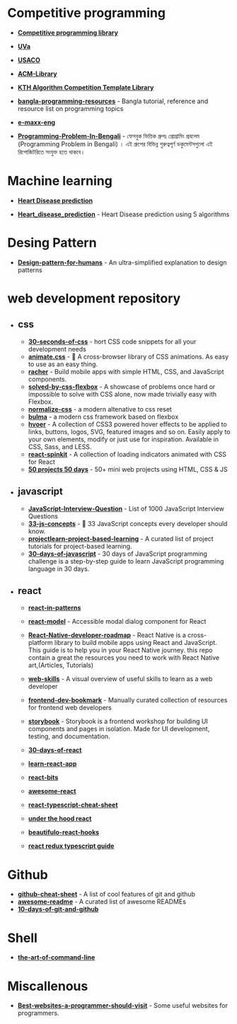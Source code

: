 # Competitive programming

* [**Competitive programming library**](https://github.com/mochow13/competitive-programming-library)

* [**UVa**](https://github.com/morris821028/UVa)
* [**USACO**](https://github.com/bqi343/USACO)
* [**ACM-Library**](https://github.com/AnikSarker/ACM-Library)
* [**KTH Algorithm Competition Template Library**](https://github.com/kth-competitive-programming/kactl)

* [**bangla-programming-resources**](https://github.com/me-shaon/bangla-programming-resources) - Bangla tutorial, reference and resource list on programming topics
* [**e-maxx-eng**](https://github.com/e-maxx-eng/e-maxx-eng)

* [**Programming-Problem-In-Bengali**](https://github.com/hasancse91/Programming-Problem-In-Bengali) - ফেসবুক ভিত্তিক গ্রুপঃ প্রোগ্রামিং প্রবলেম (Programming Problem in Bengali) । এই গ্রুপের বিভিন্ন গুরুত্বপূর্ণ ডকুমেন্টসগুলো এই রিপোজিটরিতে সংযুক্ত হতে থাকবে।

# Machine learning

* [**Heart Disease prediction**](https://github.com/ShubhankarRawat/Heart-Disease-Prediction)

* [**Heart_disease_prediction**](https://github.com/chayandatta/Heart_disease_prediction) - Heart Disease prediction using 5 algorithms

# Desing Pattern 

* [**Design-pattern-for-humans**](https://github.com/kamranahmedse/design-patterns-for-humans) - An ultra-simplified explanation to design patterns


# web development repository 

* ## css
    * [**30-seconds-of-css**](https://github.com/30-seconds/30-seconds-of-css) - hort CSS code snippets for all your development needs
    * [**animate.css**](https://github.com/animate-css/animate.css) - 🍿 A cross-browser library of CSS animations. As easy to use as an easy thing.
    * [**racher**](https://github.com/twbs/ratchet) - Build mobile apps with simple HTML, CSS, and JavaScript components.
    * [**solved-by-css-flexbox**](https://github.com/philipwalton/solved-by-flexbox) - A showcase of problems once hard or impossible to solve with CSS alone, now made trivially easy with Flexbox.
    * [**normalize-css**](https://github.com/necolas/normalize.css) - a modern altenative to css reset 
    * [**bulma**](https://github.com/jgthms/bulma) - a modern css framework based on flexbox
    * [**hvoer**](https://github.com/IanLunn/Hover) - A collection of CSS3 powered hover effects to be applied to links, buttons, logos, SVG, featured images and so on. Easily apply to your own elements, modify or just use for inspiration. Available in CSS, Sass, and LESS.
    * [**react-spinkit**](https://github.com/KyleAMathews/react-spinkit)  - A collection of loading indicators animated with CSS for React
    * [**50 projects 50 days**](https://github.com/bradtraversy/50projects50days) - 50+ mini web projects using HTML, CSS & JS

* ## javascript
     * [**JavaScript-Interview-Question**](https://github.com/sudheerj/javascript-interview-questions) - List of 1000 JavaScript Interview Questions
     * [**33-js-concepts**](https://github.com/leonardomso/33-js-concepts) - 📜 33 JavaScript concepts every developer should know.
     * [**projectlearn-project-based-learning**](https://github.com/Xtremilicious/projectlearn-project-based-learning) - A curated list of project tutorials for project-based learning.
     * [**30-days-of-javascript**](https://github.com/Asabeneh/30-Days-Of-JavaScript) - 30 days of JavaScript programming challenge is a step-by-step guide to learn JavaScript programming language in 30 days.
       
* ## react

    * [**react-in-patterns**](https://github.com/krasimir/react-in-patterns)

    * [**react-model**](https://github.com/reactjs/react-modal) - Accessible modal dialog component for React
    * [**React-Native-developer-roadmap**](https://github.com/hayanisaid/React-Native-developer-roadmap) -  React Native is a cross-platform library to build mobile apps using React and JavaScript. This guide is to help you in your React Native journey. this repo contain a great the resources you need to work with React Native art,(Articles, Tutorials)
    * [**web-skills**](https://github.com/andreasbm/web-skills) - A visual overview of useful skills to learn as a web developer
    * [**frontend-dev-bookmark**](https://github.com/dypsilon/frontend-dev-bookmarks) - Manually curated collection of resources for frontend web developers
    * [**storybook**](https://github.com/storybookjs/storybook) - Storybook is a frontend workshop for building UI components and pages in isolation. Made for UI development, testing, and documentation.

    * [**30-days-of-react**](https://github.com/Asabeneh/30-Days-Of-React)
    * [**learn-react-app**](https://github.com/tyroprogrammer/learn-react-app)
    * [**react-bits**](https://github.com/vasanthk/react-bits)

    * [**awesome-react**](https://github.com/enaqx/awesome-react)

    * [**react-typescript-cheat-sheet**](https://github.com/typescript-cheatsheets/react)

    * [**under the hood react**](https://github.com/Bogdan-Lyashenko/Under-the-hood-ReactJS)
    * [**beautifulo-react-hooks**](https://github.com/antonioru/beautiful-react-hooks)

    * [**react redux typescript guide**](https://github.com/piotrwitek/react-redux-typescript-guide)

# Github

* [**github-cheat-sheet**](https://github.com/tiimgreen/github-cheat-sheet) - A list of cool features of git and github
* [**awesome-readme**](https://github.com/Mahedi178/awesome-readme) - A curated list of awesome READMEs
* [**10-days-of-git-and-github**](https://github.com/Asabeneh/10-days-of-git-and-github)
  
# Shell 

* [**the-art-of-command-line**](https://github.com/jlevy/the-art-of-command-line)
# Miscallenous 

* [**Best-websites-a-programmer-should-visit**](https://github.com/sdmg15/Best-websites-a-programmer-should-visit) - Some useful websites for programmers.

